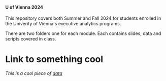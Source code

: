 #### U of Vienna 2024 

This repository covers both Summer and Fall 2024 for students enrolled in the Univerity of Vienna's executive analytics programs.

There are two folders one for each module.  Each contains slides, data and scripts covered in class.

# Link to something cool

*This is a cool piece of [data](www.kaggle.com)*
